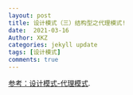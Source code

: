 ```yaml
---
layout: post
title: 设计模式（三）结构型之代理模式!
date:  2021-03-16
Author: XKZ
categories: jekyll update
tags: [设计模式]
comments: true
---   
```


[参考：设计模式-代理模式](http://c.biancheng.net/view/1359.html "代理模式").
